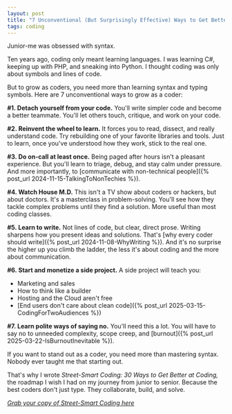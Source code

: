 ```yaml
---
layout: post
title: "7 Unconventional (But Surprisingly Effective) Ways to Get Better at Coding"
tags: coding
---
```


Junior-me was obsessed with syntax.

Ten years ago, coding only meant learning languages. I was learning C#, keeping up with PHP, and sneaking into Python. I thought coding was only about symbols and lines of code.

But to grow as coders, you need more than learning syntax and typing symbols. Here are 7 unconventional ways to grow as a coder:

**#1. Detach yourself from your code.** You'll write simpler code and become a better teammate. You'll let others touch, critique, and work on your code.

**#2. Reinvent the wheel to learn.** It forces you to read, dissect, and really understand code. Try rebuilding one of your favorite libraries and tools. Just to learn, once you've understood how they work, stick to the real one.

**#3. Do on-call at least once.** Being paged after hours isn't a pleasant experience. But you'll learn to triage, debug, and stay calm under pressure. And more importantly, to [communicate with non-technical people]({% post_url 2024-11-15-TalkingToNonTechies %}).

**#4. Watch House M.D.** This isn't a TV show about coders or hackers, but about doctors. It's a masterclass in problem-solving. You'll see how they tackle complex problems until they find a solution. More useful than most coding classes.

**#5. Learn to write.** Not lines of code, but clear, direct prose. Writing sharpens how you present ideas and solutions. That's [why every coder should write]({% post_url 2024-11-08-WhyWriting %}). And it's no surprise the higher up you climb the ladder, the less it's about coding and the more about communication.

**#6. Start and monetize a side project.** A side project will teach you:
* Marketing and sales
* How to think like a builder
* Hosting and the Cloud aren't free
* [End users don't care about clean code]({% post_url 2025-03-15-CodingForTwoAudiences %})

**#7. Learn polite ways of saying no.** You'll need this a lot. You will have to say no to unneeded complexity, scope creep, and [burnout]({% post_url 2025-03-22-IsBurnoutInevitable %}).

If you want to stand out as a coder, you need more than mastering syntax. Nobody ever taught me that starting out.

That's why I wrote _Street-Smart Coding: 30 Ways to Get Better at Coding,_ the roadmap I wish I had on my journey from junior to senior. Because the best coders don't just type. They collaborate, build, and solve.

_[Grab your copy of Street-Smart Coding here](https://imcsarag.gumroad.com/l/streetsmartcoding/?utm_source=blog&utm_medium=post&utm_campaign=7-unconventional-ways-get-better-at-coding)_
